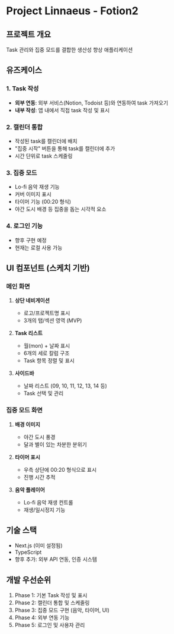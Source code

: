 # Project Linnaeus - Fotion2

## 프로젝트 개요
Task 관리와 집중 모드를 결합한 생산성 향상 애플리케이션

## 유즈케이스

### 1. Task 작성
- **외부 연동**: 외부 서비스(Notion, Todoist 등)와 연동하여 task 가져오기
- **내부 작성**: 앱 내에서 직접 task 작성 및 표시

### 2. 캘린더 통합
- 작성된 task를 캘린더에 배치
- "집중 시작" 버튼을 통해 task를 캘린더에 추가
- 시간 단위로 task 스케줄링

### 3. 집중 모드
- Lo-fi 음악 재생 기능
- 커버 이미지 표시
- 타이머 기능 (00:20 형식)
- 야간 도시 배경 등 집중을 돕는 시각적 요소

### 4. 로그인 기능
- 향후 구현 예정
- 현재는 로컬 사용 가능

## UI 컴포넌트 (스케치 기반)

### 메인 화면
1. **상단 네비게이션**
   - 로고/프로젝트명 표시
   - 3개의 탭/섹션 영역 (MVP)

2. **Task 리스트**
   - 월(mon) + 날짜 표시
   - 6개의 세로 칼럼 구조
   - Task 항목 정렬 및 표시

3. **사이드바**
   - 날짜 리스트 (09, 10, 11, 12, 13, 14 등)
   - Task 선택 및 관리

### 집중 모드 화면
1. **배경 이미지**
   - 야간 도시 풍경
   - 달과 별이 있는 차분한 분위기

2. **타이머 표시**
   - 우측 상단에 00:20 형식으로 표시
   - 진행 시간 추적

3. **음악 플레이어**
   - Lo-fi 음악 재생 컨트롤
   - 재생/일시정지 기능

## 기술 스택
- Next.js (이미 설정됨)
- TypeScript
- 향후 추가: 외부 API 연동, 인증 시스템

## 개발 우선순위
1. Phase 1: 기본 Task 작성 및 표시
2. Phase 2: 캘린더 통합 및 스케줄링
3. Phase 3: 집중 모드 구현 (음악, 타이머, UI)
4. Phase 4: 외부 연동 기능
5. Phase 5: 로그인 및 사용자 관리